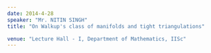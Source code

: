 ```yaml
---
date: 2014-4-28
speaker: "Mr. NITIN SINGH"
title: "On Walkup's class of manifolds and tight triangulations"

venue: "Lecture Hall - I, Department of Mathematics, IISc"
---
```


